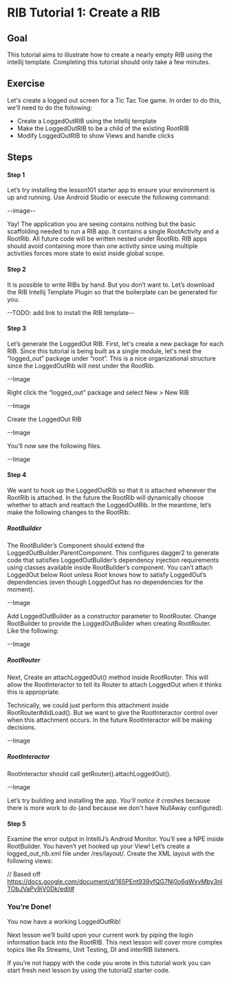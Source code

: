 # RIB Tutorial 1: Create a RIB

## Goal

This tutorial aims to illustrate how to create a nearly empty RIB using the intellij template. 
Completing this tutorial should only take a few minutes.

## Exercise
Let's create a logged out screen for a Tic Tac Toe game. In order to do this, 
we'll need to do the following:
* Create a LoggedOutRIB using the Intellij template
* Make the LoggedOutRIB to be a child of the existing RootRIB
* Modify LoggedOutRIB to show Views and handle clicks

## Steps
#### Step 1
Let’s try installing the lesson101 starter app to ensure your environment is up and running.
Use Android Studio or execute the following command:

--image--

Yay! The application you are seeing contains nothing but the basic
scaffolding needed to run a RIB app. It contains a single RootActivity and a 
RootRib. All future code will be written nested under RootRib. RIB apps should avoid 
containing more than one activity since using multiple activities forces 
more state to exist inside global scope. 

#### Step 2
It is possible to write RIBs by hand. But you don’t want to. 
Let’s download the RIB Intellij Template Plugin so that the boilerplate
can be generated for you.

--TODO: add link to install the RIB template--

#### Step 3
Let’s generate the LoggedOut RIB. First, let's create a new package for each 
RIB. Since this tutorial is being built as a single module, let's nest the “logged_out”
package under “root”. This is a nice organizational structure since the LoggedOutRib will nest 
under the RootRib.

--Image

Right click the “logged_out” package and select New > New RIB

--Image

Create the LoggedOut RIB

--Image

You’ll now see the following files.

--Image

#### Step 4
We want to hook up the LoggedOutRib so that it is attached whenever the RootRib 
is attached. In the future the RootRib will dynamically choose whether to attach 
and reattach the LoggedOutRib. In the meantime, let’s make the following changes to the RootRib:

##### RootBuilder
The RootBuilder’s Component should extend the LoggedOutBuilder.ParentComponent.
This configures dagger2 to generate code that satisfies LoggedOutBuilder’s dependency
injection requirements using classes available inside RootBuilder’s component.
You can’t attach LoggedOut below Root unless Root knows how to satisfy LoggedOut’s
dependencies (even though LoggedOut has no dependencies for the moment).

--Image

Add LoggedOutBuilder as a constructor parameter to RootRouter. Change RootBuilder to provide the
LoggedOutBuilder when creating RootRouter. Like the following:

--Image

##### RootRouter
Next, Create an attachLoggedOut() method inside RootRouter. This will allow the RootInteractor
to tell its Router to attach LoggedOut when it thinks this is appropriate. 

Technically, we could just perform this attachment inside RootRouter#didLoad(). But we want
to give the RootInteractor control over when this attachment occurs. In the future RootInteractor
will be making decisions.

--Image

##### RootInteractor
RootInteractor should call getRouter().attachLoggedOut().

--Image

Let’s try building and installing the app. *You’ll notice it crashes* because there is more work 
to do (and because we don't have NullAway configured).

#### Step 5
Examine the error output in IntelliJ’s Android Monitor. You’ll see a NPE inside RootBuilder.
You haven’t yet hooked up your View! Let’s create a logged_out_rib.xml file under /res/layout/.
Create the XML layout with the following views:


// Based off https://docs.google.com/document/d/165PEnt939yfQG7Nj0o6qWxyMby3nlTObJVaPv9jV0Dk/edit#

### You’re Done!
You now have a working LoggedOutRib! 

Next lesson we’ll build upon your current work by piping the login information back into the
RootRIB. This next lesson will cover more complex topics like Rx Streams, Unit Testing, DI and
interRIB listeners.

If you’re not happy with the code you wrote in this tutorial work you can start fresh next lesson
 by using the tutorial2 starter code.
